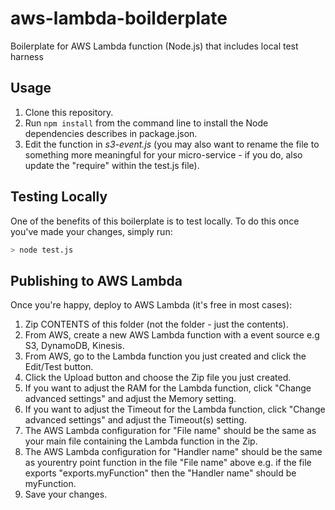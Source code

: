 # aws-lambda-boilderplate

Boilerplate for AWS Lambda function (Node.js) that includes local test harness

## Usage

1. Clone this repository.
2. Run `npm install` from the command line to install the Node dependencies describes in package.json.
3. Edit the function in *s3-event.js* (you may also want to rename the file to something more meaningful for your micro-service - if you do, also update the "require" within the test.js file). 

## Testing Locally

One of the benefits of this boilerplate is to test locally. To do this once you've made your changes, simply run:

```bash
> node test.js
```

## Publishing to AWS Lambda

Once you're happy, deploy to AWS Lambda (it's free in most cases):

1. Zip CONTENTS of this folder (not the folder - just the contents).
2. From AWS, create a new AWS Lambda function with a event source e.g S3, DynamoDB, Kinesis.
3. From AWS, go to the Lambda function you just created and click the Edit/Test button.
4. Click the Upload button and choose the Zip file you just created.
5. If you want to adjust the RAM for the Lambda function, click "Change advanced settings" and adjust the Memory setting.
6. If you want to adjust the Timeout for the Lambda function, click "Change advanced settings" and adjust the Timeout(s) setting.
7. The AWS Lambda configuration for "File name" should be the same as your main file containing the Lambda function in the Zip.
8. The AWS Lambda configuration for "Handler name" should be the same as yourentry point function in the file "File name" above e.g. if the file exports "exports.myFunction" then the "Handler name" should be myFunction.
9. Save your changes.
